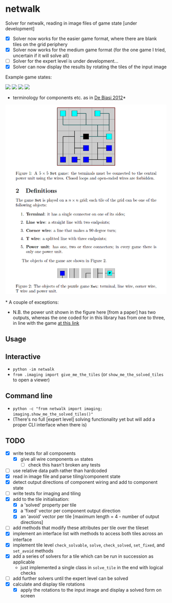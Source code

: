 # netwalk

Solver for netwalk, reading in image files of game state [under development]

- [x] Solver now works for the easier game format, where there are blank tiles on the grid periphery
- [x] Solver now works for the medium game format (for the one game I tried, uncertain if it will solve all)
- [ ] Solver for the expert level is under development...
- [x] Solver can now display the results by rotating the tiles of the input image

Example game states:

![](https://raw.githubusercontent.com/lmmx/netwalk/master/data/lgo_netwalk_example_game_state_easy.png)
![](https://raw.githubusercontent.com/lmmx/netwalk/master/data/lgo_netwalk_example_game_state_easy_2.png)
![](https://raw.githubusercontent.com/lmmx/netwalk/master/data/lgo_netwalk_example_game_state_medium.png)
![](https://raw.githubusercontent.com/lmmx/netwalk/master/data/lgo_netwalk_example_game_state_expert.png)

- terminology for components etc. as in [De Biasi 2012][debiasi12]\*

[debiasi12]: http://www.nearly42.org/vdisk/cstheory/netnpc.pdf "The complexity of the puzzle game Net: rotating wires can drive you crazy"

![Schematic of the NetWalk puzzle and its components, from De Biasi (2012) The complexity of the puzzle game Net: rotating wires can drive you crazy](https://raw.githubusercontent.com/lmmx/shots/master/2018/Feb/de-biasi12_figs1-%2B-2_netwalk-schematic.png)

\* A couple of exceptions:

- N.B. the power unit shown in the figure here [from a paper] has two outputs, whereas the one coded for in this library has from one to three, in line with the game [at this link](http://www.logicgamesonline.com/netwalk)

## Usage

## Interactive

- `python -im netwalk`
- `from .imaging import give_me_the_tiles` (or `show_me_the_solved_tiles` to open a viewer)

## Command line

- `python -c "from netwalk import imaging; imaging.show_me_the_solved_tiles()"`
- (There's no full [expert level] solving functionality yet but will add a proper CLI interface when there is)

## TODO

- [x] write tests for all components
  - [x] give all wire components `on` states
    - [ ] check this hasn't broken any tests
- [ ] use relative data path rather than hardcoded
- [x] read in image file and parse tiling/component state
- [x] detect output directions of component wiring and add to component state
- [ ] write tests for imaging and tiling
- [x] add to the tile initialisation:
  - [x] a 'solved' property per tile
  - [x] a 'fixed' vector per component output direction
  - [x] an 'avoid' vector per tile [maximum length = 4 - number of output directions]
- [ ] add methods that modify these attributes per tile over the tileset
- [x] implement an interface list with methods to access both tiles across an interface
- [x] implement tile level `check_solvable`, `solve`, `check_solved`, `set_fixed`, and `set_avoid` methods
- [x] add a series of solvers for a tile which can be run in succession as applicable
  - just implemented a single class in `solve_tile` in the end with logical checks
- [ ] add further solvers until the expert level can be solved
- [x] calculate and display tile rotations
  - [x] apply the rotations to the input image and display a solved form on screen
